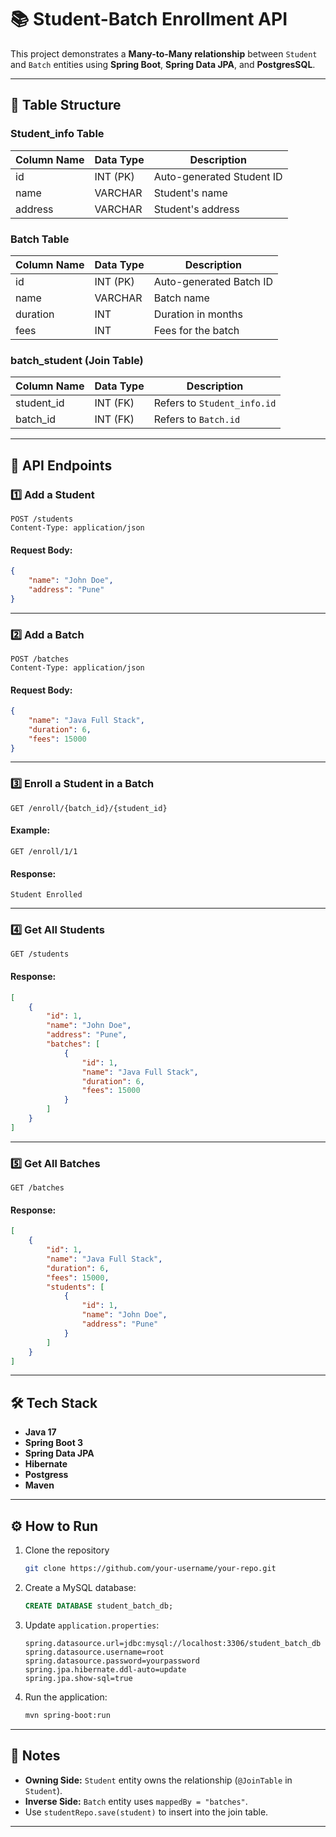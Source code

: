 # 📚 Student-Batch Enrollment API

This project demonstrates a **Many-to-Many relationship** between `Student` and `Batch` entities using **Spring Boot**, **Spring Data JPA**, and **PostgresSQL**.

---

## 📂 Table Structure

### **Student_info Table**
| Column Name | Data Type | Description |
|-------------|-----------|-------------|
| id          | INT (PK)  | Auto-generated Student ID |
| name        | VARCHAR   | Student's name |
| address     | VARCHAR   | Student's address |

### **Batch Table**
| Column Name | Data Type | Description |
|-------------|-----------|-------------|
| id          | INT (PK)  | Auto-generated Batch ID |
| name        | VARCHAR   | Batch name |
| duration    | INT       | Duration in months |
| fees        | INT       | Fees for the batch |

### **batch_student (Join Table)**
| Column Name | Data Type | Description |
|-------------|-----------|-------------|
| student_id  | INT (FK)  | Refers to `Student_info.id` |
| batch_id    | INT (FK)  | Refers to `Batch.id` |

---

## 🔗 API Endpoints

### **1️⃣ Add a Student**
```http
POST /students
Content-Type: application/json
```
#### Request Body:
```json
{
    "name": "John Doe",
    "address": "Pune"
}
```


---

### **2️⃣ Add a Batch**
```http
POST /batches
Content-Type: application/json
```
#### Request Body:
```json
{
    "name": "Java Full Stack",
    "duration": 6,
    "fees": 15000
}
```


---

### **3️⃣ Enroll a Student in a Batch**
```http
GET /enroll/{batch_id}/{student_id}
```
#### Example:
```
GET /enroll/1/1
```
#### Response:
```
Student Enrolled
```

---

### **4️⃣ Get All Students**
```http
GET /students
```
#### Response:
```json
[
    {
        "id": 1,
        "name": "John Doe",
        "address": "Pune",
        "batches": [
            {
                "id": 1,
                "name": "Java Full Stack",
                "duration": 6,
                "fees": 15000
            }
        ]
    }
]
```

---

### **5️⃣ Get All Batches**
```http
GET /batches
```
#### Response:
```json
[
    {
        "id": 1,
        "name": "Java Full Stack",
        "duration": 6,
        "fees": 15000,
        "students": [
            {
                "id": 1,
                "name": "John Doe",
                "address": "Pune"
            }
        ]
    }
]
```

---

## 🛠 Tech Stack
- **Java 17**
- **Spring Boot 3**
- **Spring Data JPA**
- **Hibernate**
- **Postgress**
- **Maven**

---

## ⚙️ How to Run
1. Clone the repository  
   ```bash
   git clone https://github.com/your-username/your-repo.git
   ```
2. Create a MySQL database:  
   ```sql
   CREATE DATABASE student_batch_db;
   ```
3. Update `application.properties`:
   ```properties
   spring.datasource.url=jdbc:mysql://localhost:3306/student_batch_db
   spring.datasource.username=root
   spring.datasource.password=yourpassword
   spring.jpa.hibernate.ddl-auto=update
   spring.jpa.show-sql=true
   ```
4. Run the application:  
   ```bash
   mvn spring-boot:run
   ```

---

## 📌 Notes
- **Owning Side:** `Student` entity owns the relationship (`@JoinTable` in `Student`).
- **Inverse Side:** `Batch` entity uses `mappedBy = "batches"`.
- Use `studentRepo.save(student)` to insert into the join table.

---
